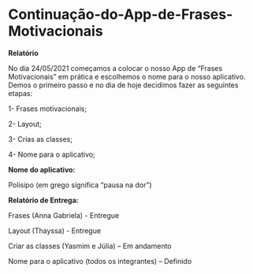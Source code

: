 # Continuação-do-App-de-Frases-Motivacionais 


**Relatório**

No dia 24/05/2021 começamos a colocar o nosso App de “Frases Motivacionais” em prática e escolhemos o nome para o nosso aplicativo.
Demos o primeiro passo e no dia de hoje decidimos fazer as seguintes etapas:

1-	Frases motivacionais;

2-	Layout;

3-	Crias as classes;

4-	Nome para o aplicativo; 

**Nome do aplicativo:**


Polisipo (em grego significa “pausa na dor”)


**Relatório de Entrega:**

Frases (Anna Gabriela) - Entregue

Layout (Thayssa) - Entregue 

Criar as classes (Yasmim e Júlia) – Em andamento

Nome para o aplicativo (todos os integrantes) – Definido
